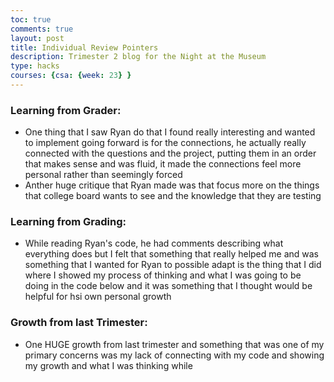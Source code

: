 ```yaml
---
toc: true
comments: true
layout: post
title: Individual Review Pointers
description: Trimester 2 blog for the Night at the Museum
type: hacks
courses: {csa: {week: 23} }
---
```


### Learning from Grader:
- One thing that I saw Ryan do that I found really interesting and wanted to implement going forward is for the connections, he actually really connected with the questions and the project, putting them in an order that makes sense and was fluid, it made the connections feel more personal rather than seemingly forced
- Anther huge critique that Ryan made was that focus more on the things that college board wants to see and the knowledge that they are testing

### Learning from Grading:
- While reading Ryan's code, he had comments describing what everything does but I felt that something that really helped me and was something that I wanted for Ryan to possible adapt is the thing that I did where I showed my process of thinking and what I was going to be doing in the code below and it was something that I thought would be helpful for hsi own personal growth 

### Growth from last Trimester:
- One HUGE growth from last trimester and something that was one of my primary concerns was my lack of connecting with my code and showing my growth and what I was thinking while 